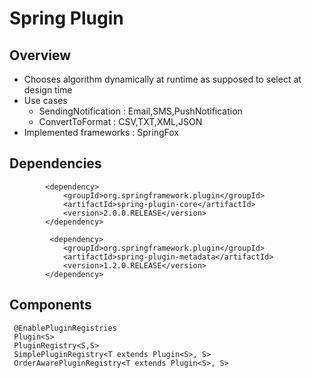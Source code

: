 # Spring Plugin

## Overview

- Chooses algorithm dynamically at runtime as supposed to select at design time
- Use cases
  - SendingNotification : Email,SMS,PushNotification 
  - ConvertToFormat : CSV,TXT,XML,JSON
- Implemented frameworks : SpringFox

## Dependencies

`````````````````
        <dependency>
            <groupId>org.springframework.plugin</groupId>
            <artifactId>spring-plugin-core</artifactId>
            <version>2.0.0.RELEASE</version>
        </dependency>
        
         <dependency>
            <groupId>org.springframework.plugin</groupId>
            <artifactId>spring-plugin-metadata</artifactId>
            <version>1.2.0.RELEASE</version>
        </dependency>

`````````````````

## Components
``````````````````
 @EnablePluginRegistries
 Plugin<S>
 PluginRegistry<S,S>
 SimplePluginRegistry<T extends Plugin<S>, S>
 OrderAwarePluginRegistry<T extends Plugin<S>, S>
``````````````````